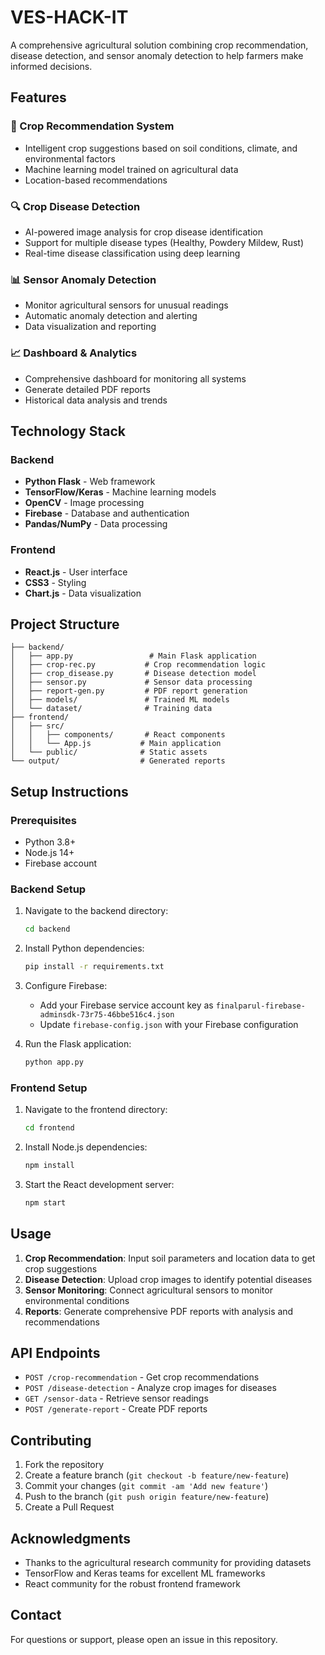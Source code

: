 # VES-HACK-IT

A comprehensive agricultural solution combining crop recommendation, disease detection, and sensor anomaly detection to help farmers make informed decisions.

## Features

### 🌱 Crop Recommendation System
- Intelligent crop suggestions based on soil conditions, climate, and environmental factors
- Machine learning model trained on agricultural data
- Location-based recommendations

### 🔍 Crop Disease Detection
- AI-powered image analysis for crop disease identification
- Support for multiple disease types (Healthy, Powdery Mildew, Rust)
- Real-time disease classification using deep learning

### 📊 Sensor Anomaly Detection
- Monitor agricultural sensors for unusual readings
- Automatic anomaly detection and alerting
- Data visualization and reporting

### 📈 Dashboard & Analytics
- Comprehensive dashboard for monitoring all systems
- Generate detailed PDF reports
- Historical data analysis and trends

## Technology Stack

### Backend
- **Python Flask** - Web framework
- **TensorFlow/Keras** - Machine learning models
- **OpenCV** - Image processing
- **Firebase** - Database and authentication
- **Pandas/NumPy** - Data processing

### Frontend
- **React.js** - User interface
- **CSS3** - Styling
- **Chart.js** - Data visualization

## Project Structure

```
├── backend/
│   ├── app.py                 # Main Flask application
│   ├── crop-rec.py           # Crop recommendation logic
│   ├── crop_disease.py       # Disease detection model
│   ├── sensor.py             # Sensor data processing
│   ├── report-gen.py         # PDF report generation
│   ├── models/               # Trained ML models
│   └── dataset/              # Training data
├── frontend/
│   ├── src/
│   │   ├── components/       # React components
│   │   └── App.js           # Main application
│   └── public/              # Static assets
└── output/                  # Generated reports
```

## Setup Instructions

### Prerequisites
- Python 3.8+
- Node.js 14+
- Firebase account

### Backend Setup
1. Navigate to the backend directory:
   ```bash
   cd backend
   ```

2. Install Python dependencies:
   ```bash
   pip install -r requirements.txt
   ```

3. Configure Firebase:
   - Add your Firebase service account key as `finalparul-firebase-adminsdk-73r75-46bbe516c4.json`
   - Update `firebase-config.json` with your Firebase configuration

4. Run the Flask application:
   ```bash
   python app.py
   ```

### Frontend Setup
1. Navigate to the frontend directory:
   ```bash
   cd frontend
   ```

2. Install Node.js dependencies:
   ```bash
   npm install
   ```

3. Start the React development server:
   ```bash
   npm start
   ```

## Usage

1. **Crop Recommendation**: Input soil parameters and location data to get crop suggestions
2. **Disease Detection**: Upload crop images to identify potential diseases
3. **Sensor Monitoring**: Connect agricultural sensors to monitor environmental conditions
4. **Reports**: Generate comprehensive PDF reports with analysis and recommendations

## API Endpoints

- `POST /crop-recommendation` - Get crop recommendations
- `POST /disease-detection` - Analyze crop images for diseases
- `GET /sensor-data` - Retrieve sensor readings
- `POST /generate-report` - Create PDF reports

## Contributing

1. Fork the repository
2. Create a feature branch (`git checkout -b feature/new-feature`)
3. Commit your changes (`git commit -am 'Add new feature'`)
4. Push to the branch (`git push origin feature/new-feature`)
5. Create a Pull Request

## Acknowledgments

- Thanks to the agricultural research community for providing datasets
- TensorFlow and Keras teams for excellent ML frameworks
- React community for the robust frontend framework

## Contact

For questions or support, please open an issue in this repository.
